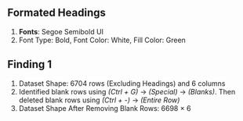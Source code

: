## Formated Headings
1. **Fonts**: Segoe Semibold UI
2. Font Type: Bold, Font Color: White, Fill Color: Green

## Finding 1
1. Dataset Shape: 6704 rows (Excluding Headings) and 6 columns
2. Identified blank rows using *(Ctrl + G)* → *(Special)* → *(Blanks)*. Then deleted blank rows using *(Ctrl + -)* → *(Entire Row)*
3. Dataset Shape After Removing Blank Rows: 6698 × 6